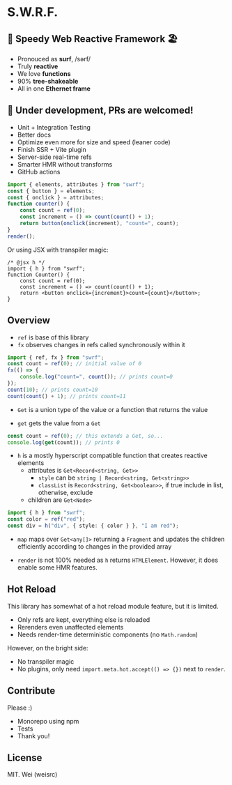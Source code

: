 # S.W.R.F.

## 🌊 Speedy Web Reactive Framework 🏖️

- Pronouced as **surf**, /sərf/
- Truly **reactive**
- We love **functions**
- 90% **tree-shakeable**
- All in one **Ethernet frame**

## 🚧 Under development, PRs are welcomed!

- Unit + Integration Testing
- Better docs
- Optimize even more for size and speed (leaner code)
- Finish SSR + Vite plugin
- Server-side real-time refs
- Smarter HMR without transforms
- GitHub actions

```ts
import { elements, attributes } from "swrf";
const { button } = elements;
const { onclick } = attributes;
function counter() {
	const count = ref(0);
	const increment = () => count(count() + 1);
	return button(onclick(increment), "count=", count);
}
render();
```

Or using JSX with transpiler magic:

```tsx
/* @jsx h */
import { h } from "swrf";
function Counter() {
	const count = ref(0);
	const increment = () => count(count() + 1);
	return <button onclick={increment}>count={count}</button>;
}
```

## Overview

- `ref` is base of this library
- `fx` observes changes in refs called synchronously within it

```ts
import { ref, fx } from "swrf";
const count = ref(0); // initial value of 0
fx(() => {
	console.log("count=", count()); // prints count=0
});
count(10); // prints count=10
count(count() + 1); // prints count=11
```

- `Get` is a union type of the value or a function that returns the value

- `get` gets the value from a `Get`

```ts
const count = ref(0); // this extends a Get, so...
console.log(get(count)); // prints 0
```

- `h` is a mostly hyperscript compatible function that creates reactive elements
  - attributes is `Get<Record<string, Get>>`
    - `style` can be `string | Record<string, Get<string>>`
    - `classList` is `Record<string, Get<boolean>>`, if true include in list, otherwise, exclude
  - children are `Get<Node>`

```ts
import { h } from "swrf";
const color = ref("red");
const div = h("div", { style: { color } }, "I am red");
```

- `map` maps over `Get<any[]>` returning a `Fragment` and updates the children efficiently according to changes in the provided array

- `render` is not 100% needed as `h` returns `HTMLElement`. However, it does enable some HMR features.

## Hot Reload

This library has somewhat of a hot reload module feature, but it is limited.

- Only refs are kept, everything else is reloaded
- Rerenders even unaffected elements
- Needs render-time deterministic components (no `Math.random`)

However, on the bright side:

- No transpiler magic
- No plugins, only need `import.meta.hot.accept(() => {})` next to `render`.

## Contribute

Please :)

- Monorepo using npm
- Tests
- Thank you!

## License

MIT. Wei (weisrc)
